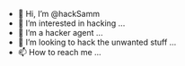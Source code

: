 - 👋 Hi, I’m @hackSamm
- 👀 I’m interested in hacking ...
- 🌱 I’m a hacker agent ...
- 💞️ I’m looking to hack the unwanted stuff ...
- 📫 How to reach me ...

<!---
hackSamm/hackSamm is a ✨ special ✨ repository because its `README.md` (this file) appears on your GitHub profile.
You can click the Preview link to take a look at your changes.
--->
